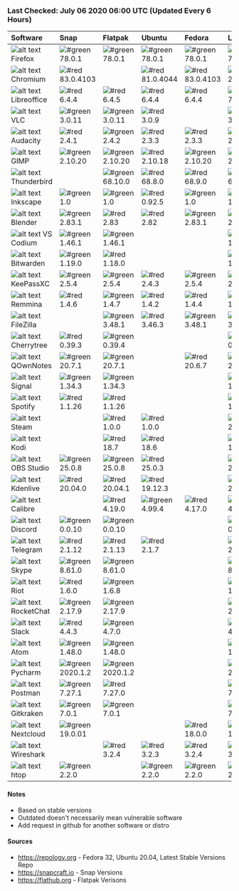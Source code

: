 ### Last Checked: July 06 2020 06:00 UTC (Updated Every 6 Hours)

|Software|Snap|Flatpak|Ubuntu|Fedora|Latest
|:-------------|:-------------|:-------------|:-------------|:-------------|:-------------|
|![alt text](https://res.cloudinary.com/canonical/image/fetch/f_auto,q_auto,fl_sanitize,w_20,h_20/https://dashboard.snapcraft.io/site_media/appmedia/2018/02/firefox256.png) Firefox|![#green](https://via.placeholder.com/15/00ff00/000000?text=+) 78.0.1|![#green](https://via.placeholder.com/15/00ff00/000000?text=+) 78.0.1|![#green](https://via.placeholder.com/15/00ff00/000000?text=+) 78.0.1|![#green](https://via.placeholder.com/15/00ff00/000000?text=+) 78.0.1|![#green](https://via.placeholder.com/15/00ff00/000000?text=+) 78.0.1|
|![alt text](https://res.cloudinary.com/canonical/image/fetch/f_auto,q_auto,fl_sanitize,w_20,h_20/https://dashboard.snapcraft.io/site_media/appmedia/2018/05/chromium-browser.png) Chromium|![#red](https://via.placeholder.com/15/f03c15/000000?text=+) 83.0.4103||![#red](https://via.placeholder.com/15/f03c15/000000?text=+) 81.0.4044|![#red](https://via.placeholder.com/15/f03c15/000000?text=+) 83.0.4103|![#green](https://via.placeholder.com/15/00ff00/000000?text=+) 2020.06.15|
|![alt text](https://res.cloudinary.com/canonical/image/fetch/f_auto,q_auto,fl_sanitize,w_20,h_20/https://dashboard.snapcraft.io/site_media/appmedia/2016/06/LibreOffice-Initial-Artwork-Logo.png) Libreoffice|![#red](https://via.placeholder.com/15/f03c15/000000?text=+) 6.4.4|![#red](https://via.placeholder.com/15/f03c15/000000?text=+) 6.4.5|![#red](https://via.placeholder.com/15/f03c15/000000?text=+) 6.4.4|![#red](https://via.placeholder.com/15/f03c15/000000?text=+) 6.4.4|![#green](https://via.placeholder.com/15/00ff00/000000?text=+) 7.0.0|
|![alt text](https://res.cloudinary.com/canonical/image/fetch/f_auto,q_auto,fl_sanitize,w_20,h_20/https://dashboard.snapcraft.io/site_media/appmedia/2016/07/vlc.png) VLC|![#green](https://via.placeholder.com/15/00ff00/000000?text=+) 3.0.11|![#green](https://via.placeholder.com/15/00ff00/000000?text=+) 3.0.11|![#red](https://via.placeholder.com/15/f03c15/000000?text=+) 3.0.9||![#green](https://via.placeholder.com/15/00ff00/000000?text=+) 3.0.11|
|![alt text](https://res.cloudinary.com/canonical/image/fetch/f_auto,q_auto,fl_sanitize,w_20,h_20/https://dashboard.snapcraft.io/site_media/appmedia/2018/08/Audacity_Logo_large.svg.png) Audacity|![#red](https://via.placeholder.com/15/f03c15/000000?text=+) 2.4.1|![#green](https://via.placeholder.com/15/00ff00/000000?text=+) 2.4.2|![#red](https://via.placeholder.com/15/f03c15/000000?text=+) 2.3.3|![#red](https://via.placeholder.com/15/f03c15/000000?text=+) 2.3.3|![#green](https://via.placeholder.com/15/00ff00/000000?text=+) 2.4.2|
|![alt text](https://res.cloudinary.com/canonical/image/fetch/f_auto,q_auto,fl_sanitize,w_20,h_20/https://dashboard.snapcraft.io/site_media/appmedia/2017/07/gimp.png) GIMP|![#green](https://via.placeholder.com/15/00ff00/000000?text=+) 2.10.20|![#green](https://via.placeholder.com/15/00ff00/000000?text=+) 2.10.20|![#red](https://via.placeholder.com/15/f03c15/000000?text=+) 2.10.18|![#green](https://via.placeholder.com/15/00ff00/000000?text=+) 2.10.20|![#green](https://via.placeholder.com/15/00ff00/000000?text=+) 2.10.20|
|![alt text](https://res.cloudinary.com/canonical/image/fetch/f_auto,q_auto,fl_sanitize,w_20,h_20/https://dashboard.snapcraft.io/site_media/appmedia/2017/12/thunderbird.png) Thunderbird||![#green](https://via.placeholder.com/15/00ff00/000000?text=+) 68.10.0|![#red](https://via.placeholder.com/15/f03c15/000000?text=+) 68.8.0|![#red](https://via.placeholder.com/15/f03c15/000000?text=+) 68.9.0|![#green](https://via.placeholder.com/15/00ff00/000000?text=+) 68.10.0|
|![alt text](https://res.cloudinary.com/canonical/image/fetch/f_auto,q_auto,fl_sanitize,w_20,h_20/https://dashboard.snapcraft.io/site_media/appmedia/2016/08/inkscape.png) Inkscape|![#green](https://via.placeholder.com/15/00ff00/000000?text=+) 1.0|![#green](https://via.placeholder.com/15/00ff00/000000?text=+) 1.0|![#red](https://via.placeholder.com/15/f03c15/000000?text=+) 0.92.5|![#green](https://via.placeholder.com/15/00ff00/000000?text=+) 1.0|![#green](https://via.placeholder.com/15/00ff00/000000?text=+) 1.0|
|![alt text](https://res.cloudinary.com/canonical/image/fetch/f_auto,q_auto,fl_sanitize,w_20,h_20/https://dashboard.snapcraft.io/site_media/appmedia/2019/07/blender.png) Blender|![#green](https://via.placeholder.com/15/00ff00/000000?text=+) 2.83.1|![#red](https://via.placeholder.com/15/f03c15/000000?text=+) 2.83|![#red](https://via.placeholder.com/15/f03c15/000000?text=+) 2.82|![#green](https://via.placeholder.com/15/00ff00/000000?text=+) 2.83.1|![#green](https://via.placeholder.com/15/00ff00/000000?text=+) 2.83.1|
|![alt text](https://res.cloudinary.com/canonical/image/fetch/f_auto,q_auto,fl_sanitize,w_20,h_20/https://dashboard.snapcraft.io/site_media/appmedia/2020/02/codium_blue_light.png) VS Codium|![#green](https://via.placeholder.com/15/00ff00/000000?text=+) 1.46.1|![#green](https://via.placeholder.com/15/00ff00/000000?text=+) 1.46.1|||![#green](https://via.placeholder.com/15/00ff00/000000?text=+) 1.46.1|
|![alt text](https://res.cloudinary.com/canonical/image/fetch/f_auto,q_auto,fl_sanitize,w_20,h_20/https://dashboard.snapcraft.io/site_media/appmedia/2018/02/256x256.png) Bitwarden|![#green](https://via.placeholder.com/15/00ff00/000000?text=+) 1.19.0|![#red](https://via.placeholder.com/15/f03c15/000000?text=+) 1.18.0|||![#green](https://via.placeholder.com/15/00ff00/000000?text=+) 1.19.0|
|![alt text](https://res.cloudinary.com/canonical/image/fetch/f_auto,q_auto,fl_sanitize,w_20,h_20/https://dashboard.snapcraft.io/site_media/appmedia/2017/01/keepassxc.png) KeePassXC|![#green](https://via.placeholder.com/15/00ff00/000000?text=+) 2.5.4|![#green](https://via.placeholder.com/15/00ff00/000000?text=+) 2.5.4|![#red](https://via.placeholder.com/15/f03c15/000000?text=+) 2.4.3|![#green](https://via.placeholder.com/15/00ff00/000000?text=+) 2.5.4|![#green](https://via.placeholder.com/15/00ff00/000000?text=+) 2.5.4|
|![alt text](https://res.cloudinary.com/canonical/image/fetch/f_auto,q_auto,fl_sanitize,w_20,h_20/https://dashboard.snapcraft.io/site_media/appmedia/2018/11/org.remmina.Remmina.png) Remmina|![#red](https://via.placeholder.com/15/f03c15/000000?text=+) 1.4.6|![#green](https://via.placeholder.com/15/00ff00/000000?text=+) 1.4.7|![#red](https://via.placeholder.com/15/f03c15/000000?text=+) 1.4.2|![#red](https://via.placeholder.com/15/f03c15/000000?text=+) 1.4.4|![#green](https://via.placeholder.com/15/00ff00/000000?text=+) 1.4.7|
|![alt text](https://d1uym7oexpphmg.cloudfront.net/169s-dhsxb/q?w=20&h=20&x=1&fit) FileZilla||![#green](https://via.placeholder.com/15/00ff00/000000?text=+) 3.48.1|![#red](https://via.placeholder.com/15/f03c15/000000?text=+) 3.46.3|![#green](https://via.placeholder.com/15/00ff00/000000?text=+) 3.48.1|![#green](https://via.placeholder.com/15/00ff00/000000?text=+) 3.48.1|
|![alt text](https://res.cloudinary.com/canonical/image/fetch/f_auto,q_auto,fl_sanitize,w_20,h_20/https://dashboard.snapcraft.io/site_media/appmedia/2020/01/cherrytree.png) Cherrytree|![#red](https://via.placeholder.com/15/f03c15/000000?text=+) 0.39.3|![#green](https://via.placeholder.com/15/00ff00/000000?text=+) 0.39.4|||![#green](https://via.placeholder.com/15/00ff00/000000?text=+) 0.39.4|
|![alt text](https://res.cloudinary.com/canonical/image/fetch/f_auto,q_auto,fl_sanitize,w_20,h_20/https://dashboard.snapcraft.io/site_media/appmedia/2016/07/QOwnNotes.png) QOwnNotes|![#green](https://via.placeholder.com/15/00ff00/000000?text=+) 20.7.1|![#green](https://via.placeholder.com/15/00ff00/000000?text=+) 20.7.1||![#red](https://via.placeholder.com/15/f03c15/000000?text=+) 20.6.7|![#green](https://via.placeholder.com/15/00ff00/000000?text=+) 20.7.1|
|![alt text](https://res.cloudinary.com/canonical/image/fetch/f_auto,q_auto,fl_sanitize,w_20,h_20/https://dashboard.snapcraft.io/site_media/appmedia/2018/04/icon_256.png) Signal|![#green](https://via.placeholder.com/15/00ff00/000000?text=+) 1.34.3|![#green](https://via.placeholder.com/15/00ff00/000000?text=+) 1.34.3|||![#green](https://via.placeholder.com/15/00ff00/000000?text=+) 1.34.3|
|![alt text](https://res.cloudinary.com/canonical/image/fetch/f_auto,q_auto,fl_sanitize,w_20,h_20/https://dashboard.snapcraft.io/site_media/appmedia/2017/12/spotify-linux-256.png) Spotify|![#red](https://via.placeholder.com/15/f03c15/000000?text=+) 1.1.26|![#red](https://via.placeholder.com/15/f03c15/000000?text=+) 1.1.26|||![#green](https://via.placeholder.com/15/00ff00/000000?text=+) 1.1.35|
|![alt text](https://d1uym7oexpphmg.cloudfront.net/9jrq-0trhy/q?w=20&h=20&x=1&fit) Steam||![#red](https://via.placeholder.com/15/f03c15/000000?text=+) 1.0.0|![#red](https://via.placeholder.com/15/f03c15/000000?text=+) 1.0.0||![#green](https://via.placeholder.com/15/00ff00/000000?text=+) 2.10.91|
|![alt text](https://d1uym7oexpphmg.cloudfront.net/rou-z6cupc/q?w=20&h=20&x=1&fit) Kodi||![#red](https://via.placeholder.com/15/f03c15/000000?text=+) 18.7|![#red](https://via.placeholder.com/15/f03c15/000000?text=+) 18.6||![#green](https://via.placeholder.com/15/00ff00/000000?text=+) 18.7.1|
|![alt text](https://res.cloudinary.com/canonical/image/fetch/f_auto,q_auto,fl_sanitize,w_20,h_20/https://dashboard.snapcraft.io/site_media/appmedia/2018/02/obs-studio.png) OBS Studio|![#green](https://via.placeholder.com/15/00ff00/000000?text=+) 25.0.8|![#green](https://via.placeholder.com/15/00ff00/000000?text=+) 25.0.8|![#red](https://via.placeholder.com/15/f03c15/000000?text=+) 25.0.3||![#green](https://via.placeholder.com/15/00ff00/000000?text=+) 25.0.8|
|![alt text](https://res.cloudinary.com/canonical/image/fetch/f_auto,q_auto,fl_sanitize,w_20,h_20/https://dashboard.snapcraft.io/site_media/appmedia/2016/10/icon_12.png) Kdenlive|![#red](https://via.placeholder.com/15/f03c15/000000?text=+) 20.04.0|![#red](https://via.placeholder.com/15/f03c15/000000?text=+) 20.04.1|![#red](https://via.placeholder.com/15/f03c15/000000?text=+) 19.12.3||![#green](https://via.placeholder.com/15/00ff00/000000?text=+) 20.04.2|
|![alt text](https://d1uym7oexpphmg.cloudfront.net/hbh9-pgc0x/q?w=20&h=20&x=1&fit) Calibre||![#red](https://via.placeholder.com/15/f03c15/000000?text=+) 4.19.0|![#green](https://via.placeholder.com/15/00ff00/000000?text=+) 4.99.4|![#red](https://via.placeholder.com/15/f03c15/000000?text=+) 4.17.0|![#green](https://via.placeholder.com/15/00ff00/000000?text=+) 4.20.0|
|![alt text](https://res.cloudinary.com/canonical/image/fetch/f_auto,q_auto,fl_sanitize,w_20,h_20/https://dashboard.snapcraft.io/site_media/appmedia/2017/04/discord.png) Discord|![#green](https://via.placeholder.com/15/00ff00/000000?text=+) 0.0.10|![#green](https://via.placeholder.com/15/00ff00/000000?text=+) 0.0.10|||![#green](https://via.placeholder.com/15/00ff00/000000?text=+) 0.0.10|
|![alt text](https://res.cloudinary.com/canonical/image/fetch/f_auto,q_auto,fl_sanitize,w_20,h_20/https://dashboard.snapcraft.io/site_media/appmedia/2018/02/icon256.png) Telegram|![#red](https://via.placeholder.com/15/f03c15/000000?text=+) 2.1.12|![#red](https://via.placeholder.com/15/f03c15/000000?text=+) 2.1.13|![#red](https://via.placeholder.com/15/f03c15/000000?text=+) 2.1.7||![#green](https://via.placeholder.com/15/00ff00/000000?text=+) 2.1.17|
|![alt text](https://res.cloudinary.com/canonical/image/fetch/f_auto,q_auto,fl_sanitize,w_20,h_20/https://dashboard.snapcraft.io/site_media/appmedia/2019/08/Skype.png) Skype|![#green](https://via.placeholder.com/15/00ff00/000000?text=+) 8.61.0|![#green](https://via.placeholder.com/15/00ff00/000000?text=+) 8.61.0|||![#green](https://via.placeholder.com/15/00ff00/000000?text=+) 8.61.0|
|![alt text](https://res.cloudinary.com/canonical/image/fetch/f_auto,q_auto,fl_sanitize,w_20,h_20/https://dashboard.snapcraft.io/site_media/appmedia/2019/05/icon_Jfu5bEq.png) Riot|![#red](https://via.placeholder.com/15/f03c15/000000?text=+) 1.6.0|![#green](https://via.placeholder.com/15/00ff00/000000?text=+) 1.6.8|||![#green](https://via.placeholder.com/15/00ff00/000000?text=+) 1.6.8|
|![alt text](https://res.cloudinary.com/canonical/image/fetch/f_auto,q_auto,fl_sanitize,w_20,h_20/https://dashboard.snapcraft.io/site_media/appmedia/2018/12/icon-256_sDZsivC.png) RocketChat|![#green](https://via.placeholder.com/15/00ff00/000000?text=+) 2.17.9|![#green](https://via.placeholder.com/15/00ff00/000000?text=+) 2.17.9|||![#green](https://via.placeholder.com/15/00ff00/000000?text=+) 2.17.9|
|![alt text](https://res.cloudinary.com/canonical/image/fetch/f_auto,q_auto,fl_sanitize,w_20,h_20/https://dashboard.snapcraft.io/site_media/appmedia/2019/01/Snapcraft_256x256.png) Slack|![#red](https://via.placeholder.com/15/f03c15/000000?text=+) 4.4.3|![#green](https://via.placeholder.com/15/00ff00/000000?text=+) 4.7.0|||![#green](https://via.placeholder.com/15/00ff00/000000?text=+) 4.7.0|
|![alt text](https://res.cloudinary.com/canonical/image/fetch/f_auto,q_auto,fl_sanitize,w_20,h_20/https://dashboard.snapcraft.io/site_media/appmedia/2017/04/atom-256px.png) Atom|![#green](https://via.placeholder.com/15/00ff00/000000?text=+) 1.48.0|![#green](https://via.placeholder.com/15/00ff00/000000?text=+) 1.48.0|||![#green](https://via.placeholder.com/15/00ff00/000000?text=+) 1.48.0|
|![alt text](https://res.cloudinary.com/canonical/image/fetch/f_auto,q_auto,fl_sanitize,w_20,h_20/https://dashboard.snapcraft.io/site_media/appmedia/2017/11/PyCharmCore256.png) Pycharm|![#green](https://via.placeholder.com/15/00ff00/000000?text=+) 2020.1.2|![#green](https://via.placeholder.com/15/00ff00/000000?text=+) 2020.1.2|||![#green](https://via.placeholder.com/15/00ff00/000000?text=+) 2020.1.2|
|![alt text](https://res.cloudinary.com/canonical/image/fetch/f_auto,q_auto,fl_sanitize,w_20,h_20/https://dashboard.snapcraft.io/site_media/appmedia/2018/11/logo-mark.png) Postman|![#green](https://via.placeholder.com/15/00ff00/000000?text=+) 7.27.1|![#red](https://via.placeholder.com/15/f03c15/000000?text=+) 7.27.0|||![#green](https://via.placeholder.com/15/00ff00/000000?text=+) 7.27.1|
|![alt text](https://res.cloudinary.com/canonical/image/fetch/f_auto,q_auto,fl_sanitize,w_20,h_20/https://dashboard.snapcraft.io/site_media/appmedia/2018/01/1.png) Gitkraken|![#green](https://via.placeholder.com/15/00ff00/000000?text=+) 7.0.1|![#green](https://via.placeholder.com/15/00ff00/000000?text=+) 7.0.1|||![#green](https://via.placeholder.com/15/00ff00/000000?text=+) 7.0.1|
|![alt text](https://res.cloudinary.com/canonical/image/fetch/f_auto,q_auto,fl_sanitize,w_20,h_20/https://dashboard.snapcraft.io/site_media/appmedia/2016/06/icon.svg_1.png) Nextcloud|![#green](https://via.placeholder.com/15/00ff00/000000?text=+) 19.0.01|||![#red](https://via.placeholder.com/15/f03c15/000000?text=+) 18.0.0|![#green](https://via.placeholder.com/15/00ff00/000000?text=+) 19.0.0|
|![alt text](https://d1uym7oexpphmg.cloudfront.net/vs68-cxion/q?w=20&h=20&x=1&fit) Wireshark||![#red](https://via.placeholder.com/15/f03c15/000000?text=+) 3.2.4|![#red](https://via.placeholder.com/15/f03c15/000000?text=+) 3.2.3|![#red](https://via.placeholder.com/15/f03c15/000000?text=+) 3.2.4|![#green](https://via.placeholder.com/15/00ff00/000000?text=+) 3.2.5|
|![alt text](https://res.cloudinary.com/canonical/image/fetch/f_auto,q_auto,fl_sanitize,w_20,h_20/https://dashboard.snapcraft.io/site_media/appmedia/2018/09/htop.png) htop|![#green](https://via.placeholder.com/15/00ff00/000000?text=+) 2.2.0||![#green](https://via.placeholder.com/15/00ff00/000000?text=+) 2.2.0|![#green](https://via.placeholder.com/15/00ff00/000000?text=+) 2.2.0|![#green](https://via.placeholder.com/15/00ff00/000000?text=+) 2.2.0|

#### Notes
- Based on stable versions
- Outdated doesn't necessarily mean vulnerable software
- Add request in github for another software or distro

#### Sources
- https://repology.org - Fedora 32, Ubuntu 20.04, Latest Stable Versions Repo
- https://snapcraft.io - Snap Versions
- https://flathub.org - Flatpak Verisons
